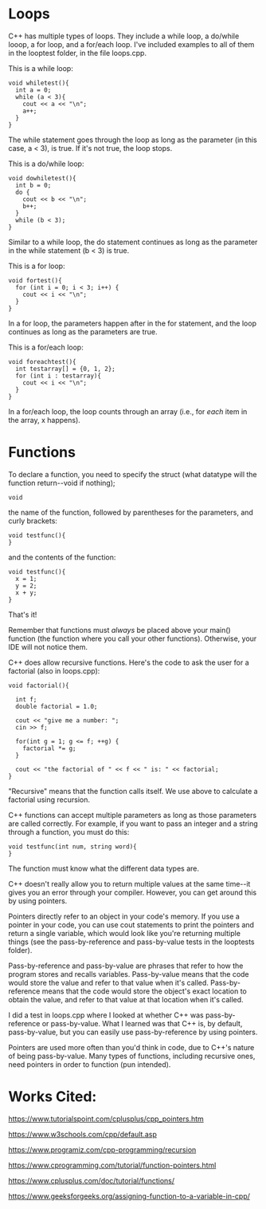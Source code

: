 # Loops

C++ has multiple types of loops. They include a while loop, a do/while looop, a for loop, and a for/each loop. I've included examples to all of them in the looptest folder, in the file loops.cpp.

This is a while loop:

    void whiletest(){
      int a = 0;
      while (a < 3){
        cout << a << "\n";
        a++;
      }
    }

The while statement goes through the loop as long as the parameter (in this case, a < 3), is true. If it's not true, the loop stops.

This is a do/while loop:

    void dowhiletest(){
      int b = 0;
      do {
        cout << b << "\n";
        b++;
      }
      while (b < 3);
    }

Similar to a while loop, the do statement continues as long as the parameter in the while statement (b < 3) is true.

This is a for loop:

    void fortest(){
      for (int i = 0; i < 3; i++) {
        cout << i << "\n";
      }
    }
    
In a for loop, the parameters happen after in the for statement, and the loop continues as long as the parameters are true.

This is a for/each loop:

    void foreachtest(){
      int testarray[] = {0, 1, 2};
      for (int i : testarray){
        cout << i << "\n";
      }
    }

In a for/each loop, the loop counts through an array (i.e., for _each_ item in the array, x happens).

# Functions

To declare a function, you need to specify the struct (what datatype will the function return--void if nothing);

    void
   
the name of the function, followed by parentheses for the parameters, and curly brackets:

    void testfunc(){
    }

and the contents of the function:

    void testfunc(){
      x = 1;
      y = 2;
      x + y;
    }

That's it!

Remember that functions must _always_ be placed above your main() function (the function where you call your other functions). Otherwise, your IDE will not notice them.

C++ does allow recursive functions. Here's the code to ask the user for a factorial (also in loops.cpp):

    void factorial(){

      int f;
      double factorial = 1.0;

      cout << "give me a number: ";
      cin >> f;

      for(int g = 1; g <= f; ++g) {
        factorial *= g;
      }

      cout << "the factorial of " << f << " is: " << factorial;
    }

"Recursive" means that the function calls itself. We use above to calculate a factorial using recursion.

C++ functions can accept multiple parameters as long as those parameters are called correctly. For example, if you want to pass an integer and a string through a function,
you must do this:

    void testfunc(int num, string word){
    }

The function must know what the different data types are.

C++ doesn't really allow you to return multiple values at the same time--it gives you an error through your compiler. However, you can get around this by using pointers.

Pointers directly refer to an object in your code's memory. If you use a pointer in your code, you can use cout statements to print the pointers and return a single variable,
which would look like you're returning multiple things (see the pass-by-reference and pass-by-value tests in the looptests folder).

Pass-by-reference and pass-by-value are phrases that refer to how the program stores and recalls variables. Pass-by-value means that the code would store the value and
refer to that value when it's called. Pass-by-reference means that the code would store the object's exact location to obtain the value, and refer to that value at that
location when it's called.

I did a test in loops.cpp where I looked at whether C++ was pass-by-reference or pass-by-value. What I learned was that C++ is, by default, pass-by-value, but you
can easily use pass-by-reference by using pointers.

Pointers are used more often than you'd think in code, due to C++'s nature of being pass-by-value. Many types of functions, including recursive ones, need pointers in
order to function (pun intended).

# Works Cited:
https://www.tutorialspoint.com/cplusplus/cpp_pointers.htm

https://www.w3schools.com/cpp/default.asp

https://www.programiz.com/cpp-programming/recursion

https://www.cprogramming.com/tutorial/function-pointers.html

https://www.cplusplus.com/doc/tutorial/functions/

https://www.geeksforgeeks.org/assigning-function-to-a-variable-in-cpp/

